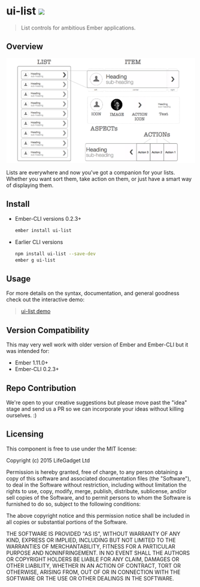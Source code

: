 # ui-list ![ ](https://travis-ci.org/lifegadget/ui-list.svg)
> List controls for ambitious Ember applications.

## Overview ##

![ ](tests/dummy/public/images/hl-design.png)

Lists are everywhere and now you've got a companion for your lists. Whether you want sort them, take action on them, 
or just have a smart way of displaying them. 

## Install ##

- Ember-CLI versions 0.2.3+
    ````bash
    ember install ui-list
    ````

- Earlier CLI versions
    ````bash
    npm install ui-list --save-dev
    ember g ui-list
    ````

## Usage ##
For more details on the syntax, documentation, and general goodness check out the interactive demo:

> [ui-list demo](http://development.ui-list.divshot.io)


## Version Compatibility

This may very well work with older version of Ember and Ember-CLI but it was intended for:

- Ember 1.11.0+
- Ember-CLI 0.2.3+

## Repo Contribution

We're open to your creative suggestions but please move past the "idea" stage 
and send us a PR so we can incorporate your ideas without killing ourselves. :)

## Licensing

This component is free to use under the MIT license:

Copyright (c) 2015 LifeGadget Ltd

Permission is hereby granted, free of charge, to any person obtaining a copy of
this software and associated documentation files (the "Software"), to deal in
the Software without restriction, including without limitation the rights to
use, copy, modify, merge, publish, distribute, sublicense, and/or sell copies
of the Software, and to permit persons to whom the Software is furnished to do
so, subject to the following conditions:

The above copyright notice and this permission notice shall be included in all
copies or substantial portions of the Software.

THE SOFTWARE IS PROVIDED "AS IS", WITHOUT WARRANTY OF ANY KIND, EXPRESS OR
IMPLIED, INCLUDING BUT NOT LIMITED TO THE WARRANTIES OF MERCHANTABILITY,
FITNESS FOR A PARTICULAR PURPOSE AND NONINFRINGEMENT. IN NO EVENT SHALL THE
AUTHORS OR COPYRIGHT HOLDERS BE LIABLE FOR ANY CLAIM, DAMAGES OR OTHER
LIABILITY, WHETHER IN AN ACTION OF CONTRACT, TORT OR OTHERWISE, ARISING FROM,
OUT OF OR IN CONNECTION WITH THE SOFTWARE OR THE USE OR OTHER DEALINGS IN THE
SOFTWARE.